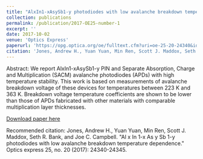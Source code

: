 ```yaml
---
title: "AlxIn1-xAsySb1-y photodiodes with low avalanche breakdown temperature dependence"
collection: publications
permalink: /publication/2017-OE25-number-1
excerpt: ''
date: 2017-10-02
venue: 'Optics Express'
paperurl: 'https://opg.optica.org/oe/fulltext.cfm?uri=oe-25-20-24340&id=373694'
citation: 'Jones, Andrew H., Yuan Yuan, Min Ren, Scott J. Maddox, Seth R. Bank, and Joe C. Campbell. "Al x In 1-x As y Sb 1-y photodiodes with low avalanche breakdown temperature dependence." Optics express 25, no. 20 (2017): 24340-24345.'
---
```

Abstract:
We report AlxIn1-xAsySb1-y PIN and Separate Absorption, Charge and Multiplication (SACM) avalanche photodiodes (APDs) with high temperature stability. This work is based on measurements of avalanche breakdown voltage of these devices for temperatures between 223 K and 363 K. Breakdown voltage temperature coefficients are shown to be lower than those of APDs fabricated with other materials with comparable multiplication layer thicknesses. 

[Download paper here](https://opg.optica.org/oe/fulltext.cfm?uri=oe-25-20-24340&id=373694)

Recommended citation: Jones, Andrew H., Yuan Yuan, Min Ren, Scott J. Maddox, Seth R. Bank, and Joe C. Campbell. "Al x In 1-x As y Sb 1-y photodiodes with low avalanche breakdown temperature dependence." Optics express 25, no. 20 (2017): 24340-24345.
